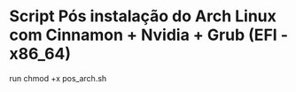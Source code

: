 # Script Pós instalação do Arch Linux com Cinnamon + Nvidia + Grub (EFI - x86_64)

run chmod +x pos_arch.sh
